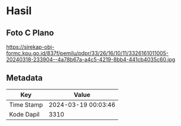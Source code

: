 # Hasil

## Foto C Plano

https://sirekap-obj-formc.kpu.go.id/837f/pemilu/pdpr/33/26/16/10/11/3326161011005-20240318-233904--4a78b67a-a4c5-4219-8bb4-441cb4035c60.jpg


## Metadata

| Key        | Value               |
| ---------- | ------------------- |
| Time Stamp | 2024-03-19 00:03:46 |
| Kode Dapil | 3310                |



